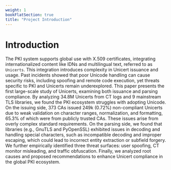 ```yaml
---
weight: 1
bookFlatSection: true
title: "Project Introduction"
---
```


# Introduction

The PKI system supports global use with X.509 certificates, integrating internationalized content like IDNs and multilingual text, referred to as ``Unicerts``. This integration introduces complexity in Unicert issuance and usage.
Past incidents showed that poor Unicode handling can cause security risks, including spoofing and remote code execution,  yet threats specific to PKI and Unicerts remain underexplored.
This paper presents the first large-scale study of Unicerts, examining both issuance and parsing compliance.
By analyzing 34.8M Unicerts from CT logs and 9 mainstream TLS libraries, we found the PKI ecosystem struggles with adopting Unicode.
On the issuing side, 373 CAs issued 249k (0.72\%) non-compliant Unicerts due to weak validation on character ranges, normalization, and formatting, 65.3\% of which were from publicly trusted CAs.
These issues arise from overly complex standard requirements.
On the parsing side, we found that libraries (e.g., GnuTLS and PyOpenSSL) exhibited issues in decoding and handling special characters, such as incompatible decoding and improper escaping, which could lead to incorrect entity extraction or subfield forgery.
We further empirically identified three threat surfaces: user spoofing, CT monitor misleading, and traffic obfuscation. Finally, we analyzed root causes and proposed recommendations to enhance Unicert compliance in the global PKI ecosystem.